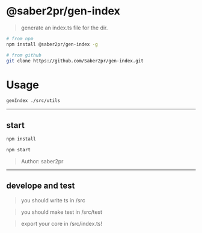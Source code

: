 # @saber2pr/gen-index

> generate an index.ts file for the dir.

```bash
# from npm
npm install @saber2pr/gen-index -g

# from github
git clone https://github.com/Saber2pr/gen-index.git
```

# Usage

```bash
genIndex ./src/utils
```

---

## start

```bash
npm install
```

```bash
npm start

```

> Author: saber2pr

---

## develope and test

> you should write ts in /src

> you should make test in /src/test

> export your core in /src/index.ts!
